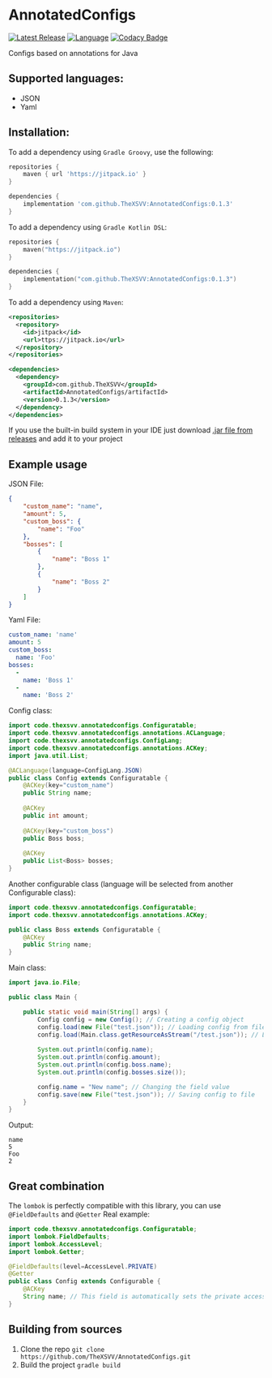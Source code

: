 # AnnotatedConfigs
[![Latest Release](https://img.shields.io/badge/release-0.1.3-blue?style=for-the-badge)](https://github.com/TheXSVV/AnnotatedConfigs/releases) [![Language](https://img.shields.io/badge/Language-Java-orange?style=for-the-badge)](https://java.com) [![Codacy Badge](https://app.codacy.com/project/badge/Grade/076f23bbe6924bbd8d2972b75cf91b24)](https://app.codacy.com/gh/TheXSVV/AnnotatedConfigs/dashboard?utm_source=gh&utm_medium=referral&utm_content=&utm_campaign=Badge_grade)

Configs based on annotations for Java

## Supported languages:
* JSON
* Yaml

## Installation:
To add a dependency using `Gradle Groovy`, use the following:
```groovy
repositories {
    maven { url 'https://jitpack.io' }
}

dependencies {
    implementation 'com.github.TheXSVV:AnnotatedConfigs:0.1.3'
}
```

To add a dependency using `Gradle Kotlin DSL`:
```kotlin
repositories {
    maven("https://jitpack.io")
}

dependencies {
    implementation("com.github.TheXSVV:AnnotatedConfigs:0.1.3")
}
```

To add a dependency using `Maven`:
```xml
<repositories>
  <repository>
    <id>jitpack</id>
    <url>ttps://jitpack.io</url>
  </repository>
</repositories>

<dependencies>
  <dependency>
    <groupId>com.github.TheXSVV</groupId>
    <artifactId>AnnotatedConfigs/artifactId>
    <version>0.1.3</version>
  </dependency>
</dependencies>
```

If you use the built-in build system in your IDE just download [.jar file from releases](https://github.com/TheXSVV/AnnotatedConfigs/releases) and add it to your project

## Example usage

JSON File:
```json
{
    "custom_name": "name",
    "amount": 5,
    "custom_boss": {
        "name": "Foo"
    },
    "bosses": [
        {
            "name": "Boss 1"
        },
        {
            "name": "Boss 2"
        }
    ]
}
```

Yaml File:
```yaml
custom_name: 'name'
amount: 5
custom_boss:
  name: 'Foo'
bosses:
  -
    name: 'Boss 1'
  -
    name: 'Boss 2'
```

Config class:
```java
import code.thexsvv.annotatedconfigs.Configuratable;
import code.thexsvv.annotatedconfigs.annotations.ACLanguage;
import code.thexsvv.annotatedconfigs.ConfigLang;
import code.thexsvv.annotatedconfigs.annotations.ACKey;
import java.util.List;

@ACLanguage(language=ConfigLang.JSON)
public class Config extends Configuratable {
    @ACKey(key="custom_name")
    public String name;
    
    @ACKey
    public int amount;
    
    @ACKey(key="custom_boss")
    public Boss boss;
    
    @ACKey
    public List<Boss> bosses;
}
```

Another configurable class (language will be selected from another Configurable class):
```java
import code.thexsvv.annotatedconfigs.Configuratable;
import code.thexsvv.annotatedconfigs.annotations.ACKey;

public class Boss extends Configuratable {
    @ACKey
    public String name;
}
```

Main class:
```java
import java.io.File;

public class Main {

    public static void main(String[] args) {
        Config config = new Config(); // Creating a config object
        config.load(new File("test.json")); // Loading config from file
        config.load(Main.class.getResourceAsStream("/test.json")); // Loading config from InputStream
        
        System.out.println(config.name);
        System.out.println(config.amount);
        System.out.println(config.boss.name);
        System.out.println(config.bosses.size());

        config.name = "New name"; // Changing the field value
        config.save(new File("test.json")); // Saving config to file
    }
}
```

Output:
```
name
5
Foo
2
```

## Great combination
The `lombok` is perfectly compatible with this library, you can use `@FieldDefaults` and `@Getter`
Real example:
```java
import code.thexsvv.annotatedconfigs.Configuratable;
import lombok.FieldDefaults;
import lombok.AccessLevel;
import lombok.Getter;

@FieldDefaults(level=AccessLevel.PRIVATE)
@Getter
public class Config extends Configurable {
    @ACKey
    String name; // This field is automatically sets the private access level
}
```

## Building from sources
1. Clone the repo
`git clone https://github.com/TheXSVV/AnnotatedConfigs.git`
2. Build the project
`gradle build`
